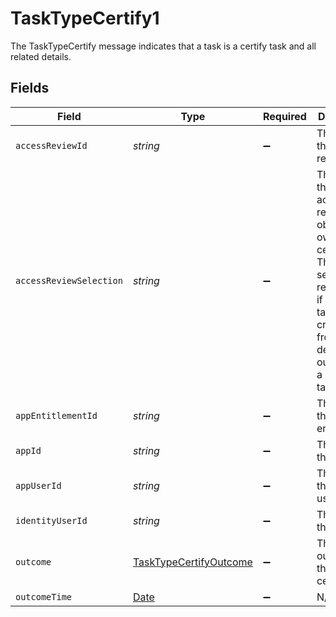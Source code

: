 # TaskTypeCertify1

 The TaskTypeCertify message indicates that a task is a certify task and all related details.



## Fields

| Field                                                                                                                                                                                 | Type                                                                                                                                                                                  | Required                                                                                                                                                                              | Description                                                                                                                                                                           |
| ------------------------------------------------------------------------------------------------------------------------------------------------------------------------------------- | ------------------------------------------------------------------------------------------------------------------------------------------------------------------------------------- | ------------------------------------------------------------------------------------------------------------------------------------------------------------------------------------- | ------------------------------------------------------------------------------------------------------------------------------------------------------------------------------------- |
| `accessReviewId`                                                                                                                                                                      | *string*                                                                                                                                                                              | :heavy_minus_sign:                                                                                                                                                                    |  The ID of the access review.<br/>                                                                                                                                                    |
| `accessReviewSelection`                                                                                                                                                               | *string*                                                                                                                                                                              | :heavy_minus_sign:                                                                                                                                                                    |  The ID of the specific access review object that owns this certify task. This is also set on a revoke task if the revoke task is created from the denied outcome of a certify task.<br/> |
| `appEntitlementId`                                                                                                                                                                    | *string*                                                                                                                                                                              | :heavy_minus_sign:                                                                                                                                                                    |  The ID of the app entitlement.<br/>                                                                                                                                                  |
| `appId`                                                                                                                                                                               | *string*                                                                                                                                                                              | :heavy_minus_sign:                                                                                                                                                                    |  The ID of the app.<br/>                                                                                                                                                              |
| `appUserId`                                                                                                                                                                           | *string*                                                                                                                                                                              | :heavy_minus_sign:                                                                                                                                                                    |  The ID of the app user.<br/>                                                                                                                                                         |
| `identityUserId`                                                                                                                                                                      | *string*                                                                                                                                                                              | :heavy_minus_sign:                                                                                                                                                                    |  The ID of the user.<br/>                                                                                                                                                             |
| `outcome`                                                                                                                                                                             | [TaskTypeCertifyOutcome](../../models/shared/tasktypecertifyoutcome.md)                                                                                                               | :heavy_minus_sign:                                                                                                                                                                    |  The outcome of the certification.<br/>                                                                                                                                               |
| `outcomeTime`                                                                                                                                                                         | [Date](https://developer.mozilla.org/en-US/docs/Web/JavaScript/Reference/Global_Objects/Date)                                                                                         | :heavy_minus_sign:                                                                                                                                                                    | N/A                                                                                                                                                                                   |